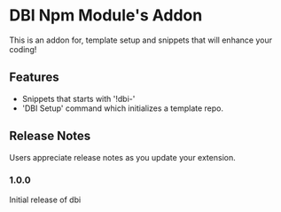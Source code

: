 # DBI Npm Module's Addon

This is an addon for, template setup and snippets that will enhance your coding!

## Features

* Snippets that starts with '!dbi-'
* 'DBI Setup' command which initializes a template repo.

## Release Notes

Users appreciate release notes as you update your extension.

### 1.0.0

Initial release of dbi

